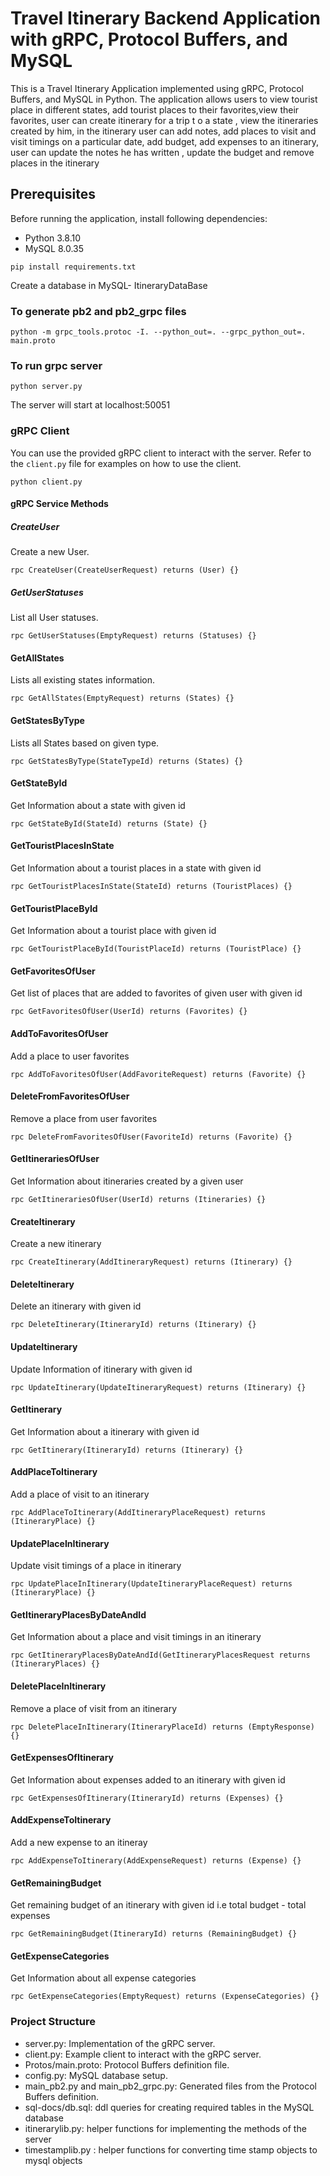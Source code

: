 # Travel Itinerary Backend Application with gRPC, Protocol Buffers, and MySQL

This is a Travel Itinerary Application implemented using gRPC, Protocol Buffers, and MySQL in Python.
The application allows users to view tourist place in different states, add tourist places to their favorites,view their favorites, user can create itinerary for a trip t o a state , view the itineraries created by him, in the itinerary user can add notes, add places to visit and visit timings on a particular date, add budget, add expenses to an itinerary, user can update the notes he has written , update the budget and remove places in the itinerary

## Prerequisites

Before running the application, install following dependencies:

- Python 3.8.10
- MySQL 8.0.35

`pip install requirements.txt`

Create a database in MySQL- ItineraryDataBase

### To generate pb2 and pb2_grpc files

`python -m grpc_tools.protoc -I. --python_out=. --grpc_python_out=. main.proto`

### To run grpc server

`python server.py`

The server will start at localhost:50051

### gRPC Client

You can use the provided gRPC client to interact with the server. Refer to the `client.py` file for examples on how to use the client.

`python client.py`

#### gRPC Service Methods

##### CreateUser

Create a new User.

`rpc CreateUser(CreateUserRequest) returns (User) {}`

##### GetUserStatuses

List all User statuses.

`rpc GetUserStatuses(EmptyRequest) returns (Statuses) {}`

#### GetAllStates

Lists all existing states information.

`rpc GetAllStates(EmptyRequest) returns (States) {}`

#### GetStatesByType

Lists all States based on given type.

`rpc GetStatesByType(StateTypeId) returns (States) {}`

#### GetStateById

Get Information about a state with given id

`rpc GetStateById(StateId) returns (State) {}`

#### GetTouristPlacesInState

Get Information about a tourist places in a state with given id

`rpc GetTouristPlacesInState(StateId) returns (TouristPlaces) {}`

#### GetTouristPlaceById

Get Information about a tourist place with given id

`rpc GetTouristPlaceById(TouristPlaceId) returns (TouristPlace) {}`

#### GetFavoritesOfUser

Get list of places that are added to favorites of given user with given id

`rpc GetFavoritesOfUser(UserId) returns (Favorites) {}`

#### AddToFavoritesOfUser

Add a place to user favorites

`rpc AddToFavoritesOfUser(AddFavoriteRequest) returns (Favorite) {}`

#### DeleteFromFavoritesOfUser

Remove a place from user favorites

`rpc DeleteFromFavoritesOfUser(FavoriteId) returns (Favorite) {}`

#### GetItinerariesOfUser

Get Information about itineraries created by a given user

`rpc GetItinerariesOfUser(UserId) returns (Itineraries) {}`

#### CreateItinerary

Create a new itinerary

`rpc CreateItinerary(AddItineraryRequest) returns (Itinerary) {}`

#### DeleteItinerary

Delete an itinerary with given id

`rpc DeleteItinerary(ItineraryId) returns (Itinerary) {}`

#### UpdateItinerary

Update Information of itinerary with given id

`rpc UpdateItinerary(UpdateItineraryRequest) returns (Itinerary) {}`

#### GetItinerary

Get Information about a itinerary with given id

`rpc GetItinerary(ItineraryId) returns (Itinerary) {}`

#### AddPlaceToItinerary

Add a place of visit to an itinerary

`rpc AddPlaceToItinerary(AddItineraryPlaceRequest) returns (ItineraryPlace) {}`

#### UpdatePlaceInItinerary

Update visit timings of a place in itinerary

`rpc UpdatePlaceInItinerary(UpdateItineraryPlaceRequest) returns (ItineraryPlace) {}`

#### GetItineraryPlacesByDateAndId

Get Information about a place and visit timings in an itinerary

`rpc GetItineraryPlacesByDateAndId(GetItineraryPlacesRequest returns (ItineraryPlaces) {}`

#### DeletePlaceInItinerary

Remove a place of visit from an itinerary

`rpc DeletePlaceInItinerary(ItineraryPlaceId) returns (EmptyResponse) {}`

#### GetExpensesOfItinerary

Get Information about expenses added to an itinerary with given id

`rpc GetExpensesOfItinerary(ItineraryId) returns (Expenses) {}`

#### AddExpenseToItinerary

Add a new expense to an itineray

`rpc AddExpenseToItinerary(AddExpenseRequest) returns (Expense) {}`

#### GetRemainingBudget

Get remaining budget of an itinerary with given id i.e total budget - total expenses

`rpc GetRemainingBudget(ItineraryId) returns (RemainingBudget) {}`

#### GetExpenseCategories

Get Information about all expense categories

`rpc GetExpenseCategories(EmptyRequest) returns (ExpenseCategories) {}`

### Project Structure

- server.py: Implementation of the gRPC server.
- client.py: Example client to interact with the gRPC server.
- Protos/main.proto: Protocol Buffers definition file.
- config.py: MySQL database setup.
- main_pb2.py and main_pb2_grpc.py: Generated files from the Protocol Buffers definition.
- sql-docs/db.sql: ddl queries for creating required tables in the MySQL database
- itinerarylib.py: helper functions for implementing the methods of the server
- timestamplib.py : helper functions for converting time stamp objects to mysql objects
